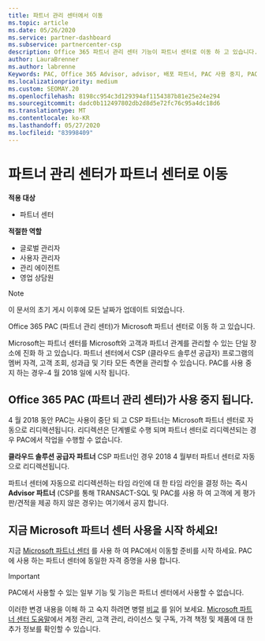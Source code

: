 ```yaml
---
title: 파트너 관리 센터에서 이동
ms.topic: article
ms.date: 05/26/2020
ms.service: partner-dashboard
ms.subservice: partnercenter-csp
description: Office 365 파트너 관리 센터 기능이 파트너 센터로 이동 하 고 있습니다.
author: LauraBrenner
ms.author: labrenne
Keywords: PAC, Office 365 Advisor, advisor, 배포 파트너, PAC 사용 중지, PAC 사용 중지
ms.localizationpriority: medium
ms.custom: SEOMAY.20
ms.openlocfilehash: 8198cc954c3d129394af1154387b81e25e24e294
ms.sourcegitcommit: dadc0b112497802db2d8d5e72fc76c95a4dc18d6
ms.translationtype: MT
ms.contentlocale: ko-KR
ms.lasthandoff: 05/27/2020
ms.locfileid: "83998409"
---
```

# <a name="partner-admin-center-is-moving-to-the-partner-center"></a>파트너 관리 센터가 파트너 센터로 이동

**적용 대상**

- 파트너 센터

**적절한 역할**
- 글로벌 관리자
- 사용자 관리자
- 관리 에이전트
- 영업 상담원

> [!NOTE]  
> 이 문서의 초기 게시 이후에 모든 날짜가 업데이트 되었습니다.

Office 365 PAC (파트너 관리 센터)가 Microsoft 파트너 센터로 이동 하 고 있습니다.

Microsoft는 파트너 센터를 Microsoft와 고객과 파트너 관계를 관리할 수 있는 단일 장소에 진화 하 고 있습니다. 파트너 센터에서 CSP (클라우드 솔루션 공급자) 프로그램의 멤버 자격, 고객 조회, 성과급 및 기타 모든 측면을 관리할 수 있습니다. PAC를 사용 중지 하는 경우-4 월 2018 일에 시작 됩니다.

## <a name="the-office-365-partner-admin-center-pac-will-be-retired"></a>Office 365 PAC (파트너 관리 센터)가 사용 중지 됩니다.

4 월 2018 동안 PAC는 사용이 중단 되 고 CSP 파트너는 Microsoft 파트너 센터로 자동으로 리디렉션됩니다. 리디렉션은 단계별로 수행 되며 파트너 센터로 리디렉션되는 경우 PAC에서 작업을 수행할 수 없습니다. 

**클라우드 솔루션 공급자 파트너** CSP 파트너인 경우 2018 4 월부터 파트너 센터로 자동으로 리디렉션됩니다. 

파트너 센터에 자동으로 리디렉션하는 타임 라인에 대 한 타임 라인을 결정 하는 즉시 **Advisor 파트너** (CSP를 통해 TRANSACT-SQL 및 PAC를 사용 하 여 고객에 게 평가판/견적을 제공 하지 않은 경우)는 여기에서 공지 합니다. 


## <a name="start-using-the-microsoft-partner-center-now"></a>지금 Microsoft 파트너 센터 사용을 시작 하세요!

지금 [Microsoft 파트너 센터](https://partnercenter.microsoft.com/) 를 사용 하 여 PAC에서 이동할 준비를 시작 하세요.  PAC에 사용 하는 파트너 센터에 동일한 자격 증명을 사용 합니다.

> [!IMPORTANT]  
> PAC에서 사용할 수 있는 일부 기능 및 기능은 파트너 센터에서 사용할 수 없습니다.

 이러한 변경 내용을 이해 하 고 숙지 하려면 병렬 [비교](moving-from-pac-to-pc.md) 를 읽어 보세요.  [Microsoft 파트너 센터 도움말](https://docs.microsoft.com/partner-center/)에서 계정 관리, 고객 관리, 라이선스 및 구독, 가격 책정 및 제품에 대 한 추가 정보를 확인할 수 있습니다.